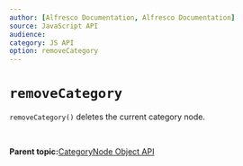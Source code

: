 ```yaml
---
author: [Alfresco Documentation, Alfresco Documentation]
source: JavaScript API
audience: 
category: JS API
option: removeCategory
---
```


# `removeCategory`

`removeCategory()` deletes the current category node.

 

**Parent topic:**[CategoryNode Object API](../references/API-JS-CategoryNode.md)

